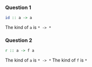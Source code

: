 ### Question 1

```haskell
id :: a -> a
```

The kind of `a` is `* -> *`

### Question 2

```haskell
r :: a -> f a
```

The kind of `a` is `* -> *`
The kind of `f` is `*`
